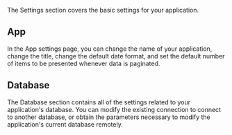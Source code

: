 The Settings section covers the basic settings for your application.

## App

In the App settings page, you can change the name of your application, change the title, change the default date format, and set the default number of items to be presented whenever data is paginated.

## Database

The Database section contains all of the settings related to your application's database. You can modify the existing connection to connect to another database, or obtain the parameters necessary to modify the application's current database remotely.